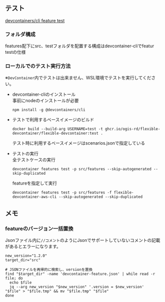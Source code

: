 ## テスト

[devcontainers/cli feature test](https://github.com/devcontainers/cli/blob/main/docs/features/test.md)

### フォルダ構成

features配下にsrc、testフォルダを配置する構成はdevcontainer-cliでfeatur testの仕様

### ローカルでのテスト実行方法

※`DevContainer`内でテストは出来ません、WSL環境でテストを実行してください。

- devcontainer-cliのインストール  
事前にnodeのインストールが必要
  ```
  npm install -g @devcontainers/cli
  ```

- テストで利用するベースイメージのビルド  
  ```
  docker build --build-arg USERNAME=test -t ghcr.io/ogis-rd/flexible-devcontainer/flexible-devcontainer:test .
  ```
  テスト時に利用するベースイメージはscenarios.jsonで指定している

- テストの実行  
  全テストケースの実行
  ```
  devcontainer features test -p src/features --skip-autogenerated --skip-duplicated
  ```
  featureを指定して実行
  ```
  devcontainer features test -p src/features -f flexible-devcontainer-aws-cli --skip-autogenerated --skip-duplicated
  ```

## メモ
### featureのバージョン一括置換
Jsonファイル内に`//コメント`のようにJsonでサポートしていないコメントの記載があるとエラーになります。
```
new_version="1.2.0"
target_dir="src"

# JSONファイルを再帰的に検索し、versionを置換
find "$target_dir" -name 'devcontainer-feature.json' | while read -r file; do
  echo $file
  jq --arg new_version "$new_version" '.version = $new_version' "$file" > "$file.tmp" && mv "$file.tmp" "$file"
done
```